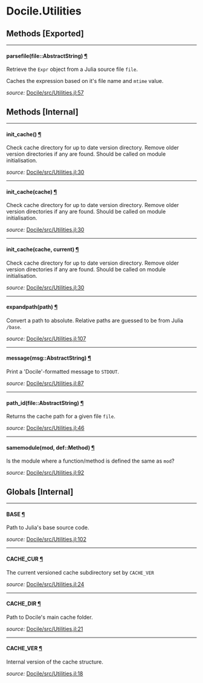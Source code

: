 # Docile.Utilities


## Methods [Exported]

---

<a id="method__parsefile.1" class="lexicon_definition"></a>
#### parsefile(file::AbstractString) [¶](#method__parsefile.1)
Retrieve the ``Expr`` object from a Julia source file ``file``.

Caches the expression based on it's file name and ``mtime`` value.


*source:*
[Docile/src/Utilities.jl:57](https://github.com/MichaelHatherly/Docile.jl/tree/fa34584d41d129e20520714426cffb98352b3a57/src/Utilities.jl#L57)


## Methods [Internal]

---

<a id="method____init_cache__.1" class="lexicon_definition"></a>
#### __init_cache__() [¶](#method____init_cache__.1)
Check cache directory for up to date version directory. Remove older version
directories if any are found. Should be called on module initialisation.


*source:*
[Docile/src/Utilities.jl:30](https://github.com/MichaelHatherly/Docile.jl/tree/fa34584d41d129e20520714426cffb98352b3a57/src/Utilities.jl#L30)

---

<a id="method____init_cache__.2" class="lexicon_definition"></a>
#### __init_cache__(cache) [¶](#method____init_cache__.2)
Check cache directory for up to date version directory. Remove older version
directories if any are found. Should be called on module initialisation.


*source:*
[Docile/src/Utilities.jl:30](https://github.com/MichaelHatherly/Docile.jl/tree/fa34584d41d129e20520714426cffb98352b3a57/src/Utilities.jl#L30)

---

<a id="method____init_cache__.3" class="lexicon_definition"></a>
#### __init_cache__(cache,  current) [¶](#method____init_cache__.3)
Check cache directory for up to date version directory. Remove older version
directories if any are found. Should be called on module initialisation.


*source:*
[Docile/src/Utilities.jl:30](https://github.com/MichaelHatherly/Docile.jl/tree/fa34584d41d129e20520714426cffb98352b3a57/src/Utilities.jl#L30)

---

<a id="method__expandpath.1" class="lexicon_definition"></a>
#### expandpath(path) [¶](#method__expandpath.1)
Convert a path to absolute. Relative paths are guessed to be from Julia ``/base``.


*source:*
[Docile/src/Utilities.jl:107](https://github.com/MichaelHatherly/Docile.jl/tree/fa34584d41d129e20520714426cffb98352b3a57/src/Utilities.jl#L107)

---

<a id="method__message.1" class="lexicon_definition"></a>
#### message(msg::AbstractString) [¶](#method__message.1)
Print a 'Docile'-formatted message to ``STDOUT``.


*source:*
[Docile/src/Utilities.jl:87](https://github.com/MichaelHatherly/Docile.jl/tree/fa34584d41d129e20520714426cffb98352b3a57/src/Utilities.jl#L87)

---

<a id="method__path_id.1" class="lexicon_definition"></a>
#### path_id(file::AbstractString) [¶](#method__path_id.1)
Returns the cache path for a given file ``file``.


*source:*
[Docile/src/Utilities.jl:46](https://github.com/MichaelHatherly/Docile.jl/tree/fa34584d41d129e20520714426cffb98352b3a57/src/Utilities.jl#L46)

---

<a id="method__samemodule.1" class="lexicon_definition"></a>
#### samemodule(mod,  def::Method) [¶](#method__samemodule.1)
Is the module where a function/method is defined the same as ``mod``?


*source:*
[Docile/src/Utilities.jl:92](https://github.com/MichaelHatherly/Docile.jl/tree/fa34584d41d129e20520714426cffb98352b3a57/src/Utilities.jl#L92)

## Globals [Internal]

---

<a id="global__base.1" class="lexicon_definition"></a>
#### BASE [¶](#global__base.1)
Path to Julia's base source code.


*source:*
[Docile/src/Utilities.jl:102](https://github.com/MichaelHatherly/Docile.jl/tree/fa34584d41d129e20520714426cffb98352b3a57/src/Utilities.jl#L102)

---

<a id="global__cache_cur.1" class="lexicon_definition"></a>
#### CACHE_CUR [¶](#global__cache_cur.1)
The current versioned cache subdirectory set by ``CACHE_VER``

*source:*
[Docile/src/Utilities.jl:24](https://github.com/MichaelHatherly/Docile.jl/tree/fa34584d41d129e20520714426cffb98352b3a57/src/Utilities.jl#L24)

---

<a id="global__cache_dir.1" class="lexicon_definition"></a>
#### CACHE_DIR [¶](#global__cache_dir.1)
Path to Docile's main cache folder.

*source:*
[Docile/src/Utilities.jl:21](https://github.com/MichaelHatherly/Docile.jl/tree/fa34584d41d129e20520714426cffb98352b3a57/src/Utilities.jl#L21)

---

<a id="global__cache_ver.1" class="lexicon_definition"></a>
#### CACHE_VER [¶](#global__cache_ver.1)
Internal version of the cache structure.

*source:*
[Docile/src/Utilities.jl:18](https://github.com/MichaelHatherly/Docile.jl/tree/fa34584d41d129e20520714426cffb98352b3a57/src/Utilities.jl#L18)


